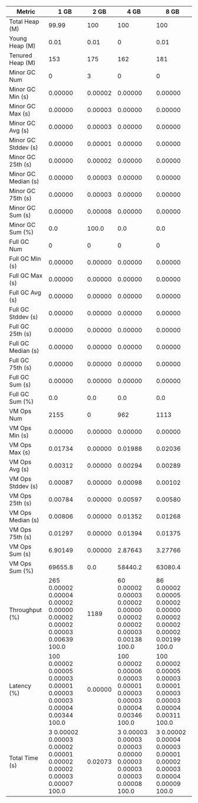 | Metric | 1 GB | 2 GB | 4 GB | 8 GB |
|------|----|----|----|----|
| Total Heap (M) | 99.99 | 100 | 100 | 100 |
| Young Heap (M) | 0.01 | 0.01 | 0 | 0.01 |
| Tenured Heap (M) | 153 | 175 | 162 | 181 |
| Minor GC Num | 0 | 3 | 0 | 0 |
| Minor GC Min (s) | 0.00000 | 0.00002 | 0.00000 | 0.00000 |
| Minor GC Max (s) | 0.00000 | 0.00003 | 0.00000 | 0.00000 |
| Minor GC Avg (s) | 0.00000 | 0.00003 | 0.00000 | 0.00000 |
| Minor GC Stddev (s) | 0.00000 | 0.00001 | 0.00000 | 0.00000 |
| Minor GC 25th (s) | 0.00000 | 0.00002 | 0.00000 | 0.00000 |
| Minor GC Median (s) | 0.00000 | 0.00003 | 0.00000 | 0.00000 |
| Minor GC 75th (s) | 0.00000 | 0.00003 | 0.00000 | 0.00000 |
| Minor GC Sum (s) | 0.00000 | 0.00008 | 0.00000 | 0.00000 |
| Minor GC Sum (%) | 0.0 | 100.0 | 0.0 | 0.0 |
| Full GC Num | 0 | 0 | 0 | 0 |
| Full GC Min (s) | 0.00000 | 0.00000 | 0.00000 | 0.00000 |
| Full GC Max (s) | 0.00000 | 0.00000 | 0.00000 | 0.00000 |
| Full GC Avg (s) | 0.00000 | 0.00000 | 0.00000 | 0.00000 |
| Full GC Stddev (s) | 0.00000 | 0.00000 | 0.00000 | 0.00000 |
| Full GC 25th (s) | 0.00000 | 0.00000 | 0.00000 | 0.00000 |
| Full GC Median (s) | 0.00000 | 0.00000 | 0.00000 | 0.00000 |
| Full GC 75th (s) | 0.00000 | 0.00000 | 0.00000 | 0.00000 |
| Full GC Sum (s) | 0.00000 | 0.00000 | 0.00000 | 0.00000 |
| Full GC Sum (%) | 0.0 | 0.0 | 0.0 | 0.0 |
| VM Ops Num | 2155 | 0 | 962 | 1113 |
| VM Ops Min (s) | 0.00000 | 0.00000 | 0.00000 | 0.00000 |
| VM Ops Max (s) | 0.01734 | 0.00000 | 0.01988 | 0.02036 |
| VM Ops Avg (s) | 0.00312 | 0.00000 | 0.00294 | 0.00289 |
| VM Ops Stddev (s) | 0.00087 | 0.00000 | 0.00098 | 0.00102 |
| VM Ops 25th (s) | 0.00784 | 0.00000 | 0.00597 | 0.00580 |
| VM Ops Median (s) | 0.00806 | 0.00000 | 0.01352 | 0.01268 |
| VM Ops 75th (s) | 0.01297 | 0.00000 | 0.01394 | 0.01375 |
| VM Ops Sum (s) | 6.90149 | 0.00000 | 2.87643 | 3.27766 |
| VM Ops Sum (%) | 69655.8 | 0.0 | 58440.2 | 63080.4 |
| Throughput (%) | 265	0.00002	0.00004	0.00002	0.00000	0.00002	0.00002	0.00003	0.00639	100.0 | 1189 | 60	0.00002	0.00003	0.00002	0.00000	0.00002	0.00002	0.00003	0.00138	100.0 | 86	0.00002	0.00005	0.00002	0.00000	0.00002	0.00002	0.00002	0.00199	100.0 |
| Latency (%) | 100	0.00002	0.00005	0.00003	0.00001	0.00003	0.00003	0.00004	0.00344	100.0 | 0.00000 | 100	0.00002	0.00006	0.00003	0.00001	0.00003	0.00003	0.00004	0.00346	100.0 | 100	0.00002	0.00005	0.00003	0.00001	0.00003	0.00003	0.00004	0.00311	100.0 |
| Total Time (s) | 3	0.00002	0.00003	0.00002	0.00001	0.00002	0.00002	0.00003	0.00007	100.0 | 0.02073 | 3	0.00003	0.00003	0.00003	0.00000	0.00003	0.00003	0.00003	0.00008	100.0 | 3	0.00002	0.00004	0.00003	0.00001	0.00002	0.00003	0.00004	0.00009	100.0 |
